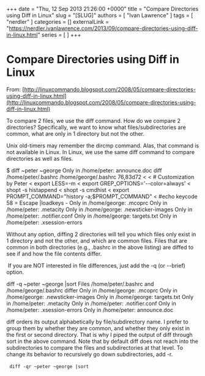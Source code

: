 +++
date = "Thu, 12 Sep 2013 21:26:00 +0000"
title = "Compare Directories using Diff in Linux"
slug = "[SLUG]"
authors = [ "Ivan Lawrence" ]
tags = [ "nerdler" ]
categories = []
externalLink = "https://nerdler.ivanlawrence.com/2013/09/compare-directories-using-diff-in-linux.html"
series = [ ]
+++

# Compare Directories using Diff in Linux

From: [http://linuxcommando.blogspot.com/2008/05/compare-directories-using-diff-in-linux.html](http://linuxcommando.blogspot.com/2008/05/compare-directories-using-diff-in-linux.html)  
  
To compare 2 files, we use the diff command. How do we compare 2 directories? Specifically, we want to know what files/subdirectories are common, what are only in 1 directory but not the other.   
  
Unix old-timers may remember the dircmp command. Alas, that command is not available in Linux. In Linux, we use the same diff command to compare directories as well as files.  
  

$ diff  ~peter ~george
Only in /home/peter: announce.doc
diff /home/peter/.bashrc /home/george/.bashrc
76,83d72
<
< # Customization by Peter
< export LESS=-m
< export GREP\_OPTIONS='--color=always'
< shopt -s histappend
< shopt -s cmdhist
< export PROMPT\_COMMAND="history -a;$PROMPT\_COMMAND"
< #echo keycode 58 = Escape |loadkeys -
Only in /home/george: .mcoprc
Only in /home/peter: .metacity
Only in /home/george: .newsticker-images
Only in /home/peter: .notifier.conf
Only in /home/george: targets.txt
Only in /home/peter: .xsession-errors

  
Without any option, diffing 2 directories will tell you which files only exist in 1 directory and not the other, and which are common files. Files that are common in both directories (e.g., .bashrc in the above listing) are diffed to see if and how the file contents differ.  
  
 If you are NOT interested in file differences, just add the -q (or --brief) option.  
  

diff -q ~peter ~george  |sort
Files /home/peter/.bashrc and /home/george/.bashrc differ
Only in /home/george: .mcoprc
Only in /home/george: .newsticker-images
Only in /home/george: targets.txt
Only in /home/peter: .metacity
Only in /home/peter: .notifier.conf
Only in /home/peter: .xsession-errors
Only in /home/peter: announce.doc

  
diff orders its output alphabetically by file/subdirectory name. I prefer to group them by whether they are common, and whether they only exist in the first or second directory. That is why I piped the output of diff through sort in the above command. Note that by default diff does not reach into the subdirectories to compare the files and subdirectories at that level. To change its behavior to recursively go down subdirectories, add -r.  
  
  `diff -qr ~peter ~george |sort`
